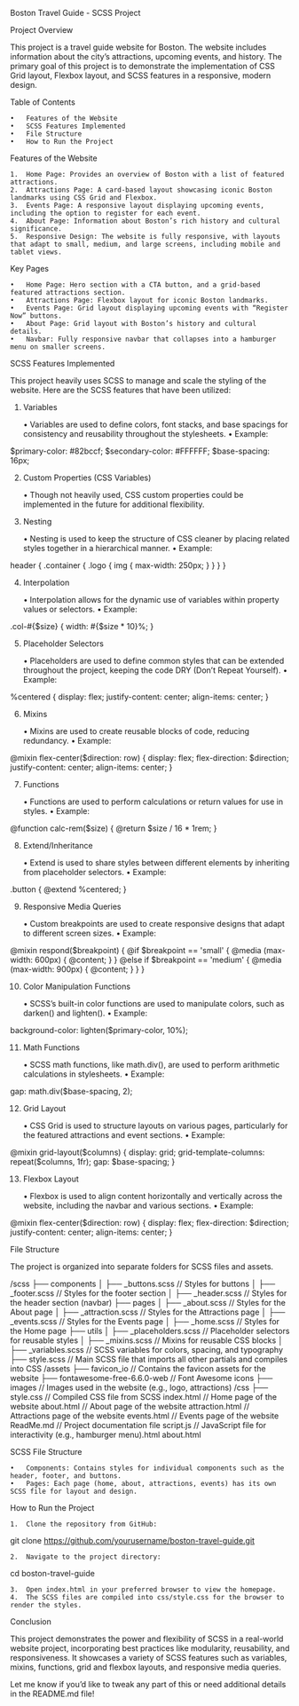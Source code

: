 Boston Travel Guide - SCSS Project

Project Overview

This project is a travel guide website for Boston. The website includes information about the city’s attractions, upcoming events, and history. The primary goal of this project is to demonstrate the implementation of CSS Grid layout, Flexbox layout, and SCSS features in a responsive, modern design.

Table of Contents

	•	Features of the Website
	•	SCSS Features Implemented
	•	File Structure
	•	How to Run the Project

Features of the Website

	1.	Home Page: Provides an overview of Boston with a list of featured attractions.
	2.	Attractions Page: A card-based layout showcasing iconic Boston landmarks using CSS Grid and Flexbox.
	3.	Events Page: A responsive layout displaying upcoming events, including the option to register for each event.
	4.	About Page: Information about Boston’s rich history and cultural significance.
	5.	Responsive Design: The website is fully responsive, with layouts that adapt to small, medium, and large screens, including mobile and tablet views.

Key Pages

	•	Home Page: Hero section with a CTA button, and a grid-based featured attractions section.
	•	Attractions Page: Flexbox layout for iconic Boston landmarks.
	•	Events Page: Grid layout displaying upcoming events with “Register Now” buttons.
	•	About Page: Grid layout with Boston’s history and cultural details.
	•	Navbar: Fully responsive navbar that collapses into a hamburger menu on smaller screens.

SCSS Features Implemented

This project heavily uses SCSS to manage and scale the styling of the website. Here are the SCSS features that have been utilized:

1. Variables

	•	Variables are used to define colors, font stacks, and base spacings for consistency and reusability throughout the stylesheets.
	•	Example:

$primary-color: #82bccf;
$secondary-color: #FFFFFF;
$base-spacing: 16px;



2. Custom Properties (CSS Variables)

	•	Though not heavily used, CSS custom properties could be implemented in the future for additional flexibility.

3. Nesting

	•	Nesting is used to keep the structure of CSS cleaner by placing related styles together in a hierarchical manner.
	•	Example:

header {
  .container {
    .logo {
      img {
        max-width: 250px;
      }
    }
  }
}



4. Interpolation

	•	Interpolation allows for the dynamic use of variables within property values or selectors.
	•	Example:

.col-#{$size} {
  width: #{$size * 10}%;
}



5. Placeholder Selectors

	•	Placeholders are used to define common styles that can be extended throughout the project, keeping the code DRY (Don’t Repeat Yourself).
	•	Example:

%centered {
  display: flex;
  justify-content: center;
  align-items: center;
}



6. Mixins

	•	Mixins are used to create reusable blocks of code, reducing redundancy.
	•	Example:

@mixin flex-center($direction: row) {
  display: flex;
  flex-direction: $direction;
  justify-content: center;
  align-items: center;
}



7. Functions

	•	Functions are used to perform calculations or return values for use in styles.
	•	Example:

@function calc-rem($size) {
  @return $size / 16 * 1rem;
}



8. Extend/Inheritance

	•	Extend is used to share styles between different elements by inheriting from placeholder selectors.
	•	Example:

.button {
  @extend %centered;
}



9. Responsive Media Queries

	•	Custom breakpoints are used to create responsive designs that adapt to different screen sizes.
	•	Example:

@mixin respond($breakpoint) {
  @if $breakpoint == 'small' {
    @media (max-width: 600px) { @content; }
  } @else if $breakpoint == 'medium' {
    @media (max-width: 900px) { @content; }
  }
}



10. Color Manipulation Functions

	•	SCSS’s built-in color functions are used to manipulate colors, such as darken() and lighten().
	•	Example:

background-color: lighten($primary-color, 10%);



11. Math Functions

	•	SCSS math functions, like math.div(), are used to perform arithmetic calculations in stylesheets.
	•	Example:

gap: math.div($base-spacing, 2);



12. Grid Layout

	•	CSS Grid is used to structure layouts on various pages, particularly for the featured attractions and event sections.
	•	Example:

@mixin grid-layout($columns) {
  display: grid;
  grid-template-columns: repeat($columns, 1fr);
  gap: $base-spacing;
}



13. Flexbox Layout

	•	Flexbox is used to align content horizontally and vertically across the website, including the navbar and various sections.
	•	Example:

@mixin flex-center($direction: row) {
  display: flex;
  flex-direction: $direction;
  justify-content: center;
  align-items: center;
}



File Structure

The project is organized into separate folders for SCSS files and assets.

/scss
  ├── components
  │   ├── _buttons.scss        // Styles for buttons
  │   ├── _footer.scss         // Styles for the footer section
  │   ├── _header.scss         // Styles for the header section (navbar)
  ├── pages
  │   ├── _about.scss          // Styles for the About page
  │   ├── _attraction.scss     // Styles for the Attractions page
  │   ├── _events.scss         // Styles for the Events page
  │   ├── _home.scss           // Styles for the Home page
  ├── utils
  │   ├── _placeholders.scss   // Placeholder selectors for reusable styles
  │   ├── _mixins.scss         // Mixins for reusable CSS blocks
  │   ├── _variables.scss      // SCSS variables for colors, spacing, and typography
  ├── style.scss               // Main SCSS file that imports all other partials and compiles into CSS
/assets
  ├── favicon_io               // Contains the favicon assets for the website
  ├── fontawesome-free-6.6.0-web // Font Awesome icons
  ├── images                   // Images used in the website (e.g., logo, attractions)
/css
  ├── style.css                // Compiled CSS file from SCSS
index.html                     // Home page of the website
about.html                     // About page of the website
attraction.html                // Attractions page of the website
events.html                    // Events page of the website
ReadMe.md                      // Project documentation file
script.js                      // JavaScript file for interactivity (e.g., hamburger menu).html
about.html

SCSS File Structure

	•	Components: Contains styles for individual components such as the header, footer, and buttons.
	•	Pages: Each page (home, about, attractions, events) has its own SCSS file for layout and design.

How to Run the Project

	1.	Clone the repository from GitHub:

git clone https://github.com/yourusername/boston-travel-guide.git


	2.	Navigate to the project directory:

cd boston-travel-guide


	3.	Open index.html in your preferred browser to view the homepage.
	4.	The SCSS files are compiled into css/style.css for the browser to render the styles.

Conclusion

This project demonstrates the power and flexibility of SCSS in a real-world website project, incorporating best practices like modularity, reusability, and responsiveness. It showcases a variety of SCSS features such as variables, mixins, functions, grid and flexbox layouts, and responsive media queries.

Let me know if you’d like to tweak any part of this or need additional details in the README.md file!